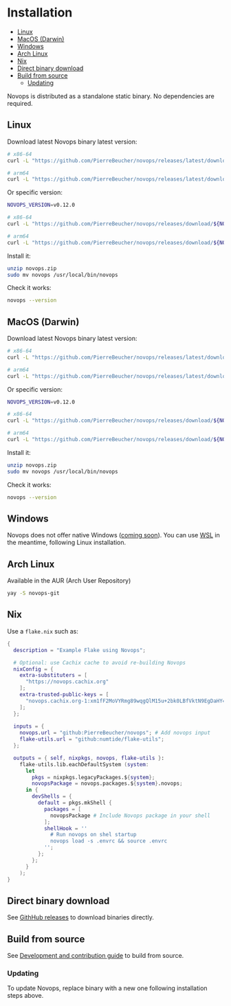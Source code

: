 # Installation

- [Linux](#linux)
- [MacOS (Darwin)](#macos-darwin)
- [Windows](#windows)
- [Arch Linux](#arch-linux)
- [Nix](#nix)
- [Direct binary download](#direct-binary-download)
- [Build from source](#build-from-source)
  - [Updating](#updating)

Novops is distributed as a standalone static binary. No dependencies are required.

## Linux

Download latest Novops binary latest version:

```sh
# x86-64
curl -L "https://github.com/PierreBeucher/novops/releases/latest/download/novops_linux_x86_64.zip" -o novops.zip

# arm64
curl -L "https://github.com/PierreBeucher/novops/releases/latest/download/novops_linux_aarch64.zip" -o novops.zip
```

Or specific version:

```sh
NOVOPS_VERSION=v0.12.0

# x86-64
curl -L "https://github.com/PierreBeucher/novops/releases/download/${NOVOPS_VERSION}/novops_linux_x86_64.zip" -o novops.zip

# arm64
curl -L "https://github.com/PierreBeucher/novops/releases/download/${NOVOPS_VERSION}/novops_linux_aarch64.zip" -o novops.zip
```

Install it:

```sh
unzip novops.zip
sudo mv novops /usr/local/bin/novops
```

Check it works:

```sh
novops --version
```

## MacOS (Darwin)

Download latest Novops binary latest version:

```sh
# x86-64
curl -L "https://github.com/PierreBeucher/novops/releases/latest/download/novops_macos_x86_64.zip" -o novops.zip

# arm64
curl -L "https://github.com/PierreBeucher/novops/releases/latest/download/novops_macos_aarch64.zip" -o novops.zip
```

Or specific version:

```sh
NOVOPS_VERSION=v0.12.0

# x86-64
curl -L "https://github.com/PierreBeucher/novops/releases/download/${NOVOPS_VERSION}/novops_macos_x86_64.zip" -o novops.zip

# arm64
curl -L "https://github.com/PierreBeucher/novops/releases/download/${NOVOPS_VERSION}/novops_macos_aarch64.zip" -o novops.zip
```

Install it:

```sh
unzip novops.zip
sudo mv novops /usr/local/bin/novops
```

Check it works:

```sh
novops --version
```

## Windows

Novops does not offer native Windows ([coming soon](https://github.com/PierreBeucher/novops/issues/90)). You can use [WSL](https://learn.microsoft.com/en-us/windows/wsl/install) in the meantime, following Linux installation.

## Arch Linux

Available in the AUR (Arch User Repository)

```sh
yay -S novops-git
```

## Nix

Use a `flake.nix` such as:

```nix
{
  description = "Example Flake using Novops";

  # Optional: use Cachix cache to avoid re-building Novops
  nixConfig = {
    extra-substituters = [
      "https://novops.cachix.org"
    ];
    extra-trusted-public-keys = [
      "novops.cachix.org-1:xm1fF2MoVYRmg89wqgQlM15u+2bk0LBfVktN9EgDaHY="
    ];
  };
    
  inputs = {
    novops.url = "github:PierreBeucher/novops"; # Add novops input
    flake-utils.url = "github:numtide/flake-utils";
  };

  outputs = { self, nixpkgs, novops, flake-utils }:
    flake-utils.lib.eachDefaultSystem (system:
      let
        pkgs = nixpkgs.legacyPackages.${system};
        novopsPackage = novops.packages.${system}.novops;
      in {
        devShells = {
          default = pkgs.mkShell {
            packages = [
              novopsPackage # Include Novops package in your shell
            ];
            shellHook = ''
              # Run novops on shel startup
              novops load -s .envrc && source .envrc
            '';
          };
        };
      }
    );
}
```

## Direct binary download

See [GithHub releases](https://github.com/PierreBeucher/novops/releases) to download binaries directly.

## Build from source

See [Development and contribution guide](contributing/development.md) to build from source.

### Updating

To update Novops, replace binary with a new one following installation steps above.
